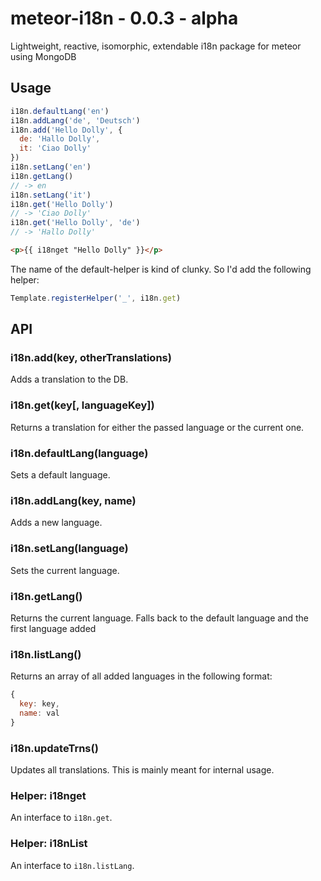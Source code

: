 # meteor-i18n - 0.0.3 - alpha
Lightweight, reactive, isomorphic, extendable i18n package for meteor using MongoDB

## Usage

```js
i18n.defaultLang('en')
i18n.addLang('de', 'Deutsch')
i18n.add('Hello Dolly', {
  de: 'Hallo Dolly',
  it: 'Ciao Dolly'
})
i18n.setLang('en')
i18n.getLang()
// -> en
i18n.setLang('it')
i18n.get('Hello Dolly')
// -> 'Ciao Dolly'
i18n.get('Hello Dolly', 'de')
// -> 'Hallo Dolly'
```

```html
<p>{{ i18nget "Hello Dolly" }}</p>
```

The name of the default-helper is kind of clunky. So I'd add the following helper:

```js
Template.registerHelper('_', i18n.get)
```

## API
### i18n.add(key, otherTranslations)
Adds a translation to the DB.

### i18n.get(key[, languageKey])
Returns a translation for either the passed language or the current one.

### i18n.defaultLang(language)
Sets a default language.

### i18n.addLang(key, name)
Adds a new language.

### i18n.setLang(language)
Sets the current language.

### i18n.getLang()
Returns the current language. Falls back to the default language and the first language added

### i18n.listLang()
Returns an array of all added languages in the following format:
```js
{
  key: key,
  name: val
}
```

### i18n.updateTrns()
Updates all translations. This is mainly meant for internal usage.

### Helper: i18nget
An interface to `i18n.get`.

### Helper: i18nList
An interface to `i18n.listLang`.
